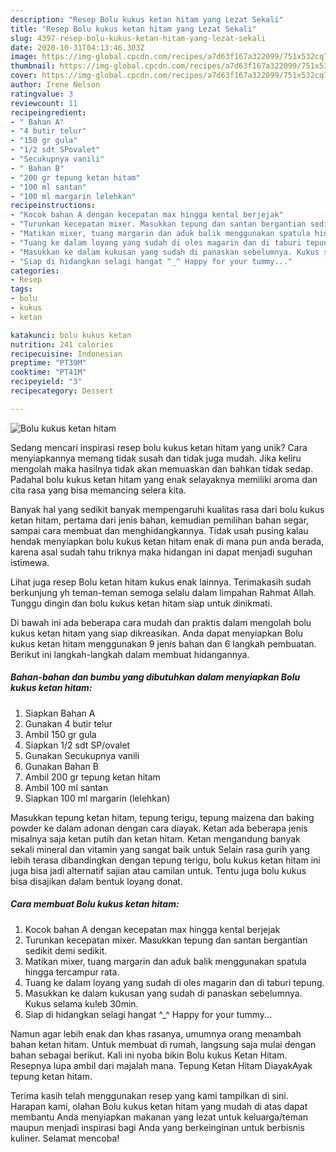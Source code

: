 ```yaml
---
description: "Resep Bolu kukus ketan hitam yang Lezat Sekali"
title: "Resep Bolu kukus ketan hitam yang Lezat Sekali"
slug: 4397-resep-bolu-kukus-ketan-hitam-yang-lezat-sekali
date: 2020-10-31T04:13:46.303Z
image: https://img-global.cpcdn.com/recipes/a7d63f167a322099/751x532cq70/bolu-kukus-ketan-hitam-foto-resep-utama.jpg
thumbnail: https://img-global.cpcdn.com/recipes/a7d63f167a322099/751x532cq70/bolu-kukus-ketan-hitam-foto-resep-utama.jpg
cover: https://img-global.cpcdn.com/recipes/a7d63f167a322099/751x532cq70/bolu-kukus-ketan-hitam-foto-resep-utama.jpg
author: Irene Nelson
ratingvalue: 3
reviewcount: 11
recipeingredient:
- " Bahan A"
- "4 butir telur"
- "150 gr gula"
- "1/2 sdt SPovalet"
- "Secukupnya vanili"
- " Bahan B"
- "200 gr tepung ketan hitam"
- "100 ml santan"
- "100 ml margarin lelehkan"
recipeinstructions:
- "Kocok bahan A dengan kecepatan max hingga kental berjejak"
- "Turunkan kecepatan mixer. Masukkan tepung dan santan bergantian sedikit demi sedikit."
- "Matikan mixer, tuang margarin dan aduk balik menggunakan spatula hingga tercampur rata."
- "Tuang ke dalam loyang yang sudah di oles magarin dan di taburi tepung."
- "Masukkan ke dalam kukusan yang sudah di panaskan sebelumnya. Kukus selama kuleb 30min."
- "Siap di hidangkan selagi hangat ^_^ Happy for your tummy..."
categories:
- Resep
tags:
- bolu
- kukus
- ketan

katakunci: bolu kukus ketan 
nutrition: 241 calories
recipecuisine: Indonesian
preptime: "PT39M"
cooktime: "PT41M"
recipeyield: "3"
recipecategory: Dessert

---
```



![Bolu kukus ketan hitam](https://img-global.cpcdn.com/recipes/a7d63f167a322099/751x532cq70/bolu-kukus-ketan-hitam-foto-resep-utama.jpg)

Sedang mencari inspirasi resep bolu kukus ketan hitam yang unik? Cara menyiapkannya memang tidak susah dan tidak juga mudah. Jika keliru mengolah maka hasilnya tidak akan memuaskan dan bahkan tidak sedap. Padahal bolu kukus ketan hitam yang enak selayaknya memiliki aroma dan cita rasa yang bisa memancing selera kita.

Banyak hal yang sedikit banyak mempengaruhi kualitas rasa dari bolu kukus ketan hitam, pertama dari jenis bahan, kemudian pemilihan bahan segar, sampai cara membuat dan menghidangkannya. Tidak usah pusing kalau hendak menyiapkan bolu kukus ketan hitam enak di mana pun anda berada, karena asal sudah tahu triknya maka hidangan ini dapat menjadi suguhan istimewa.

Lihat juga resep Bolu ketan hitam kukus enak lainnya. Terimakasih sudah berkunjung yh teman-teman semoga selalu dalam limpahan Rahmat Allah. Tunggu dingin dan bolu kukus ketan hitam siap untuk dinikmati.


Di bawah ini ada beberapa cara mudah dan praktis dalam mengolah bolu kukus ketan hitam yang siap dikreasikan. Anda dapat menyiapkan Bolu kukus ketan hitam menggunakan 9 jenis bahan dan 6 langkah pembuatan. Berikut ini langkah-langkah dalam membuat hidangannya.

<!--inarticleads1-->

##### Bahan-bahan dan bumbu yang dibutuhkan dalam menyiapkan Bolu kukus ketan hitam:

1. Siapkan  Bahan A
1. Gunakan 4 butir telur
1. Ambil 150 gr gula
1. Siapkan 1/2 sdt SP/ovalet
1. Gunakan Secukupnya vanili
1. Gunakan  Bahan B
1. Ambil 200 gr tepung ketan hitam
1. Ambil 100 ml santan
1. Siapkan 100 ml margarin (lelehkan)


Masukkan tepung ketan hitam, tepung terigu, tepung maizena dan baking powder ke dalam adonan dengan cara diayak. Ketan ada beberapa jenis misalnya saja ketan putih dan ketan hitam. Ketan mengandung banyak sekali mineral dan vitamin yang sangat baik untuk Selain rasa gurih yang lebih terasa dibandingkan dengan tepung terigu, bolu kukus ketan hitam ini juga bisa jadi alternatif sajian atau camilan untuk. Tentu juga bolu kukus bisa disajikan dalam bentuk loyang donat. 

<!--inarticleads2-->

##### Cara membuat Bolu kukus ketan hitam:

1. Kocok bahan A dengan kecepatan max hingga kental berjejak
1. Turunkan kecepatan mixer. Masukkan tepung dan santan bergantian sedikit demi sedikit.
1. Matikan mixer, tuang margarin dan aduk balik menggunakan spatula hingga tercampur rata.
1. Tuang ke dalam loyang yang sudah di oles magarin dan di taburi tepung.
1. Masukkan ke dalam kukusan yang sudah di panaskan sebelumnya. Kukus selama kuleb 30min.
1. Siap di hidangkan selagi hangat ^_^ Happy for your tummy...


Namun agar lebih enak dan khas rasanya, umumnya orang menambah bahan ketan hitam. Untuk membuat di rumah, langsung saja mulai dengan bahan sebagai berikut. Kali ini nyoba bikin Bolu kukus Ketan Hitam. Resepnya lupa ambil dari majalah mana. Tepung Ketan Hitam DiayakAyak tepung ketan hitam. 

Terima kasih telah menggunakan resep yang kami tampilkan di sini. Harapan kami, olahan Bolu kukus ketan hitam yang mudah di atas dapat membantu Anda menyiapkan makanan yang lezat untuk keluarga/teman maupun menjadi inspirasi bagi Anda yang berkeinginan untuk berbisnis kuliner. Selamat mencoba!
